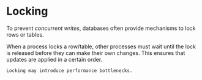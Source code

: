 # Locking

To prevent _concurrent writes_, databases often provide mechanisms to lock rows or tables.

When a process locks a row/table, other processes must wait until the lock is released before they can make their own changes. This ensures that updates are applied in a certain order.

~~~admonish warning
Locking may introduce performance bottlenecks.
~~~
